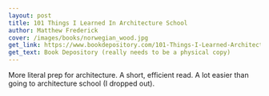 ```yaml
---
layout: post
title: 101 Things I Learned In Architecture School
author: Matthew Frederick
cover: /images/books/norwegian_wood.jpg
get_link: https://www.bookdepository.com/101-Things-I-Learned-Architecture-School-Matthew-Frederick/9780262062664
get_text: Book Depository (really needs to be a physical copy)
---
```


More literal prep for architecture. A short, efficient read. A lot easier than going to architecture school (I dropped out).
